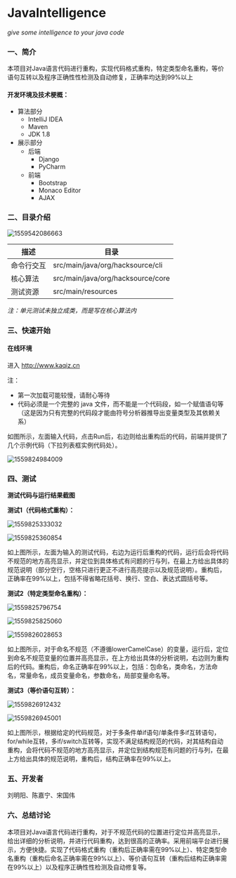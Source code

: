 # JavaIntelligence
*give some intelligence to your java code*

### 一、简介

本项目对Java语言代码进行重构，实现代码格式重构，特定类型命名重构，等价语句互转以及程序正确性性检测及自动修复，正确率均达到99%以上

#### 开发环境及技术梗概：

- 算法部分
    - IntelliJ IDEA
    - Maven
    - JDK 1.8
- 展示部分
    - 后端
        - Django
        - PyCharm
    - 前端
        - Bootstrap
        - Monaco Editor
        - AJAX

### 二、目录介绍

![1559542086663](./doc/imgs/1559542086663.png)

| 描述 | 目录 |
| ---- | ---- |
| 命令行交互 | src/main/java/org/hacksource/cli |
| 核心算法 | src/main/java/org/hacksource/core |
| 测试资源 | src/main/resources |

*注：单元测试未独立成类，而是写在核心算法内*

### 三、快速开始

#### 在线环境
进入 http://www.kaqiz.cn

注：
- 第一次加载可能较慢，请耐心等待
- 代码必须是一个完整的 java 文件，而不能是一个代码段，如一个赋值语句等（这是因为只有完整的代码段才能由符号分析器推导出变量类型及其依赖关系）

如图所示，左面输入代码，点击Run后，右边则给出重构后的代码，前端并提供了几个示例代码（下拉列表框实例代码处）。

![1559824984009](./doc/imgs/1559824984009.png)

### 四、测试

**测试代码与运行结果截图**

**测试1（代码格式重构）：**

![1559825333032](./doc/imgs/1559825333032.png)



![1559825360854](./doc/imgs/1559825360854.png)

如上图所示，左面为输入的测试代码，右边为运行后重构的代码，运行后会将代码不规范的地方高亮显示，并定位到具体格式有问题的行与列，在最上方给出具体的规范说明（部分空行，空格只进行更正不进行高亮提示以及规范说明）。重构后，正确率在99%以上，包括不得省略花括号、换行、空白、表达式圆括号等。

**测试2（特定类型命名重构）：**

![1559825796754](./doc/imgs/1559825796754.png)

![1559825825060](./doc/imgs/1559825825060.png)

![1559826028653](./doc/imgs/1559826028653.png)

如上图所示，对于命名不规范（不遵循lowerCamelCase）的变量，运行后，定位到命名不规范变量的位置并高亮显示，在上方给出具体的分析说明，右边则为重构后的代码。重构后，命名正确率在99%以上，包括：包命名，类命名，方法命名，常量命名，成员变量命名，参数命名，局部变量命名等。

**测试3（等价语句互转）：**

![1559826912432](./doc/imgs/1559826912432.png)

![1559826945001](./doc/imgs/1559826945001.png)

如上图所示，根据给定的代码规范，对于多条件单if语句/单条件多if互转语句，for/while互转，多if/switch互转等，实现不满足结构规范的代码，对其结构自动重构，会将代码不规范的地方高亮显示，并定位到结构规范有问题的行与列，在最上方给出具体的规范说明，重构后，结构正确率在99%以上。

### 五、开发者

刘明阳、陈嘉宁、宋国伟

### 六、总结讨论

本项目对Java语言代码进行重构，对于不规范代码的位置进行定位并高亮显示，给出详细的分析说明，并进行代码重构，达到很高的正确率。采用前端平台进行展示，方便快捷。实现了代码格式重构（重构后正确率需在99%以上）、特定类型命名重构（重构后命名正确率需在99%以上）、等价语句互转（重构后结构正确率需在99%以上）以及程序正确性性检测及自动修复等。








